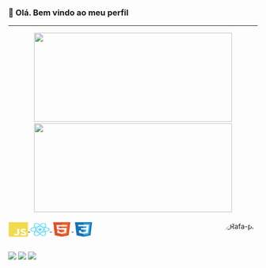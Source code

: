 ### 👋 Olá. Bem vindo ao meu perfil
 <hr>

<div align="center" style="display: flex;">
  <a href="https://github.com/ubyss">
  <img height="180em" width="400em" src="https://github-readme-stats.vercel.app/api?username=ubyss&show_icons=true&theme=vision-friendly-dark&include_all_commits=true&count_private=true"/>
  <img height="180em" width="400em" src="https://github-readme-stats.vercel.app/api/top-langs/?username=ubyss&layout=compact&langs_count=7&theme=vision-friendly-dark"/>
          </ a>
</div>
 
 <div style="display: inline_block"><br>
  <img align="center" alt="Js" height="30" width="40" src="https://raw.githubusercontent.com/devicons/devicon/master/icons/javascript/javascript-plain.svg">
  <img align="center" alt="React" height="30" width="40" src="https://raw.githubusercontent.com/devicons/devicon/master/icons/react/react-original.svg">
  <img align="center" alt="HTML" height="30" width="40" src="https://raw.githubusercontent.com/devicons/devicon/master/icons/html5/html5-original.svg">
  <img align="center" alt="CSS" height="30" width="40" src="https://raw.githubusercontent.com/devicons/devicon/master/icons/css3/css3-original.svg">
  
  <img align="right" alt="Rafa-pic" height="150" style="border-radius:50px;" src="https://thumbs.gfycat.com/AdeptMinorBanteng-size_restricted.gif">
</div>

  ##
<div> 
        <a href="https://github.com/ubyss"><img src="https://img.shields.io/badge/GitHub-100000?style=for-the-badge&logo=github&logoColor=white" target="_blank"></a>
        <a href = "mailto:thiagojrtb@gmail.com"><img src="https://img.shields.io/badge/Microsoft_Outlook-0078D4?style=for-the-badge&logo=microsoft-outlook&logoColor=white" target="_blank"></a>
        <a href="https://www.linkedin.com/in/thiago-vin%C3%ADcius-1813521b9/" target="_blank"><img src="https://img.shields.io/badge/-LinkedIn-%230077B5?style=for-the-badge&logo=linkedin&logoColor=white" target="_blank"></a> 
 
</div>


<!-- 

- 🔭 I’m currently working on ...
- 🌱 I’m currently learning ...
- 👯 I’m looking to collaborate on ...
- 🤔 I’m looking for help with ...
- 💬 Ask me about ...
- 📫 How to reach me: ...
- 😄 Pronouns: ...
- ⚡ Fun fact: ...
 -->
